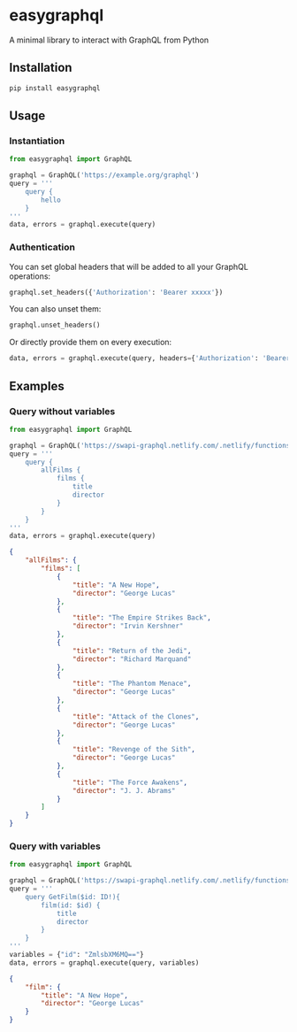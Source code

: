 # easygraphql
A minimal library to interact with GraphQL from Python

## Installation
```bash
pip install easygraphql
```

## Usage

### Instantiation
```python
from easygraphql import GraphQL

graphql = GraphQL('https://example.org/graphql')
query = '''
    query {
        hello
    }
'''
data, errors = graphql.execute(query)
```

### Authentication
You can set global headers that will be added to all your GraphQL operations: 
```python
graphql.set_headers({'Authorization': 'Bearer xxxxx'})
```

You can also unset them:
```python
graphql.unset_headers()
```

Or directly provide them on every execution:
```python
data, errors = graphql.execute(query, headers={'Authorization': 'Bearer xxxxx'})
```

## Examples

### Query without variables
```python
from easygraphql import GraphQL

graphql = GraphQL('https://swapi-graphql.netlify.com/.netlify/functions/index')
query = '''
    query {
        allFilms {
            films {
                title
                director
            }
        }
    }
'''
data, errors = graphql.execute(query)
```

```json
{
    "allFilms": {
        "films": [
            {
                "title": "A New Hope",
                "director": "George Lucas"
            },
            {
                "title": "The Empire Strikes Back",
                "director": "Irvin Kershner"
            },
            {
                "title": "Return of the Jedi",
                "director": "Richard Marquand"
            },
            {
                "title": "The Phantom Menace",
                "director": "George Lucas"
            },
            {
                "title": "Attack of the Clones",
                "director": "George Lucas"
            },
            {
                "title": "Revenge of the Sith",
                "director": "George Lucas"
            },
            {
                "title": "The Force Awakens",
                "director": "J. J. Abrams"
            }
        ]
    }
}
```

### Query with variables
```python
from easygraphql import GraphQL

graphql = GraphQL('https://swapi-graphql.netlify.com/.netlify/functions/index')
query = '''
    query GetFilm($id: ID!){
        film(id: $id) {
            title
            director
        }
    }
'''
variables = {"id": "ZmlsbXM6MQ=="}
data, errors = graphql.execute(query, variables)
```

```json
{
    "film": {
        "title": "A New Hope",
        "director": "George Lucas"
    }
}
```
